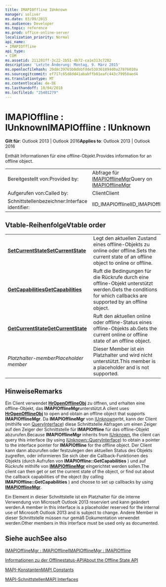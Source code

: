 ```yaml
---
title: IMAPIOffline IUnknown
manager: soliver
ms.date: 03/09/2015
ms.audience: Developer
ms.topic: reference
ms.prod: office-online-server
localization_priority: Normal
api_name:
- IMAPIOffline
api_type:
- COM
ms.assetid: 211281ff-3c22-1b51-4b72-ca1e313c7202
description: 'Letzte Änderung: Montag, 9. März 2015'
ms.openlocfilehash: 20d8c39765b0dbbfdde530361894d0a27876010a
ms.sourcegitcommit: ef717c65d8dd41ababffb01eafc443c79950aed4
ms.translationtype: MT
ms.contentlocale: de-DE
ms.lasthandoff: 10/04/2018
ms.locfileid: "25401279"
---
```

# <a name="imapioffline--iunknown"></a><span data-ttu-id="0e8fe-103">IMAPIOffline : IUnknown</span><span class="sxs-lookup"><span data-stu-id="0e8fe-103">IMAPIOffline : IUnknown</span></span>

  
  
<span data-ttu-id="0e8fe-104">**Gilt für**: Outlook 2013 | Outlook 2016</span><span class="sxs-lookup"><span data-stu-id="0e8fe-104">**Applies to**: Outlook 2013 | Outlook 2016</span></span> 
  
<span data-ttu-id="0e8fe-105">Enthält Informationen für eine offline-Objekt.</span><span class="sxs-lookup"><span data-stu-id="0e8fe-105">Provides information for an offline object.</span></span>
  
|||
|:-----|:-----|
|<span data-ttu-id="0e8fe-106">Bereitgestellt von:</span><span class="sxs-lookup"><span data-stu-id="0e8fe-106">Provided by:</span></span>  <br/> |<span data-ttu-id="0e8fe-107">Abfrage für [IMAPIOfflineMgr](imapiofflinemgrimapioffline.md)</span><span class="sxs-lookup"><span data-stu-id="0e8fe-107">Query on [IMAPIOfflineMgr](imapiofflinemgrimapioffline.md)</span></span> <br/> |
|<span data-ttu-id="0e8fe-108">Aufgerufen von:</span><span class="sxs-lookup"><span data-stu-id="0e8fe-108">Called by:</span></span>  <br/> |<span data-ttu-id="0e8fe-109">Client</span><span class="sxs-lookup"><span data-stu-id="0e8fe-109">Client</span></span>  <br/> |
|<span data-ttu-id="0e8fe-110">Schnittstellenbezeichner:</span><span class="sxs-lookup"><span data-stu-id="0e8fe-110">Interface identifier:</span></span>  <br/> |<span data-ttu-id="0e8fe-111">IID_IMAPIOffline</span><span class="sxs-lookup"><span data-stu-id="0e8fe-111">IID_IMAPIOffline</span></span>  <br/> |
   
## <a name="vtable-order"></a><span data-ttu-id="0e8fe-112">Vtable-Reihenfolge</span><span class="sxs-lookup"><span data-stu-id="0e8fe-112">Vtable order</span></span>

|||
|:-----|:-----|
|<span data-ttu-id="0e8fe-113">**[SetCurrentState](imapioffline-setcurrentstate.md)**</span><span class="sxs-lookup"><span data-stu-id="0e8fe-113">**[SetCurrentState](imapioffline-setcurrentstate.md)**</span></span> <br/> |<span data-ttu-id="0e8fe-114">Legt den aktuellen Zustand eines offline-Objekts zu online oder offline.</span><span class="sxs-lookup"><span data-stu-id="0e8fe-114">Sets the current state of an offline object to online or offline.</span></span>  <br/> |
|<span data-ttu-id="0e8fe-115">**[GetCapabilities](imapioffline-getcapabilities.md)**</span><span class="sxs-lookup"><span data-stu-id="0e8fe-115">**[GetCapabilities](imapioffline-getcapabilities.md)**</span></span> <br/> |<span data-ttu-id="0e8fe-116">Ruft die Bedingungen für die Rückrufe durch eine offline-Objekt unterstützt werden.</span><span class="sxs-lookup"><span data-stu-id="0e8fe-116">Gets the conditions for which callbacks are supported by an offline object.</span></span>  <br/> |
|<span data-ttu-id="0e8fe-117">**[GetCurrentState](imapioffline-getcurrentstate.md)**</span><span class="sxs-lookup"><span data-stu-id="0e8fe-117">**[GetCurrentState](imapioffline-getcurrentstate.md)**</span></span> <br/> |<span data-ttu-id="0e8fe-118">Ruft den aktuellen online oder offline-Status eines offline-Objekts ab.</span><span class="sxs-lookup"><span data-stu-id="0e8fe-118">Gets the current online or offline state of an offline object.</span></span>  <br/> |
| <span data-ttu-id="0e8fe-119">*Platzhalter-member*</span><span class="sxs-lookup"><span data-stu-id="0e8fe-119">*Placeholder member*</span></span>  <br/> |<span data-ttu-id="0e8fe-120">Dieser Member ist ein Platzhalter und wird nicht unterstützt.</span><span class="sxs-lookup"><span data-stu-id="0e8fe-120">This member is a placeholder and is not supported.</span></span>  <br/> |
   
## <a name="remarks"></a><span data-ttu-id="0e8fe-121">Hinweise</span><span class="sxs-lookup"><span data-stu-id="0e8fe-121">Remarks</span></span>

<span data-ttu-id="0e8fe-122">Ein Client verwendet **[HrOpenOfflineObj](hropenofflineobj.md)** zu öffnen, und erhalten eine offline-Objekt, das **IMAPIOfflineMgr**unterstützt.</span><span class="sxs-lookup"><span data-stu-id="0e8fe-122">A client uses **[HrOpenOfflineObj](hropenofflineobj.md)** to open and obtain an offline object that supports **IMAPIOfflineMgr**.</span></span> <span data-ttu-id="0e8fe-123">Da **IMAPIOfflineMgr** von [IUnknown](https://msdn.microsoft.com/library/ms680509%28v=VS.85%29.aspx)erbt, kann der Client (mithilfe von [QueryInterface](https://msdn.microsoft.com/library/ms682521%28v=VS.85%29.aspx)) diese Schnittstelle Abfragen um einen Zeiger auf den Zeiger der Schnittstelle für **IMAPIOffline** für das offline-Objekt abzurufen.</span><span class="sxs-lookup"><span data-stu-id="0e8fe-123">Because **IMAPIOfflineMgr** inherits from [IUnknown](https://msdn.microsoft.com/library/ms680509%28v=VS.85%29.aspx), the client can query this interface (by using [IUnknown::QueryInterface](https://msdn.microsoft.com/library/ms682521%28v=VS.85%29.aspx)) to obtain a pointer to the interface pointer for **IMAPIOffline** for the offline object.</span></span> <span data-ttu-id="0e8fe-124">Der Client kann dann abzurufen oder festzulegen den aktuellen Status des Objekts zugreifen, oder informieren Sie sich über die Callback-Funktionen des Objekts (durch Aufrufen von **IMAPIOffline::GetCapabilities** ) und auf Rückrufe mithilfe von **[IMAPIOfflineMgr](imapiofflinemgrimapioffline.md)** eingerichtet werden sollen.</span><span class="sxs-lookup"><span data-stu-id="0e8fe-124">The client can then get or set the current state of the object, or find out about the callback capabilities of the object (by calling **IMAPIOffline::GetCapabilities** ) and choose to set up callbacks by using **[IMAPIOfflineMgr](imapiofflinemgrimapioffline.md)**.</span></span> 
  
<span data-ttu-id="0e8fe-125">Ein Element in dieser Schnittstelle ist ein Platzhalter für die interne Verwendung von Microsoft Outlook 2013 reserviert und kann geändert werden.</span><span class="sxs-lookup"><span data-stu-id="0e8fe-125">A member in this interface is a placeholder reserved for the internal use of Microsoft Outlook 2013 and is subject to change.</span></span> <span data-ttu-id="0e8fe-126">Andere Member in dieser Schnittstelle müssen nur gemäß Dokumentation verwendet werden.</span><span class="sxs-lookup"><span data-stu-id="0e8fe-126">Other members in this interface must be used only as documented.</span></span> 
  
## <a name="see-also"></a><span data-ttu-id="0e8fe-127">Siehe auch</span><span class="sxs-lookup"><span data-stu-id="0e8fe-127">See also</span></span>



[<span data-ttu-id="0e8fe-128">IMAPIOfflineMgr : IMAPIOffline</span><span class="sxs-lookup"><span data-stu-id="0e8fe-128">IMAPIOfflineMgr : IMAPIOffline</span></span>](imapiofflinemgrimapioffline.md)


[<span data-ttu-id="0e8fe-129">Informationen zu der Offlinestatus-API</span><span class="sxs-lookup"><span data-stu-id="0e8fe-129">About the Offline State API</span></span>](about-the-offline-state-api.md)
  
[<span data-ttu-id="0e8fe-130">MAPI-Konstanten</span><span class="sxs-lookup"><span data-stu-id="0e8fe-130">MAPI Constants</span></span>](mapi-constants.md)
  
[<span data-ttu-id="0e8fe-131">MAPI-Schnittstellen</span><span class="sxs-lookup"><span data-stu-id="0e8fe-131">MAPI Interfaces</span></span>](mapi-interfaces.md)

